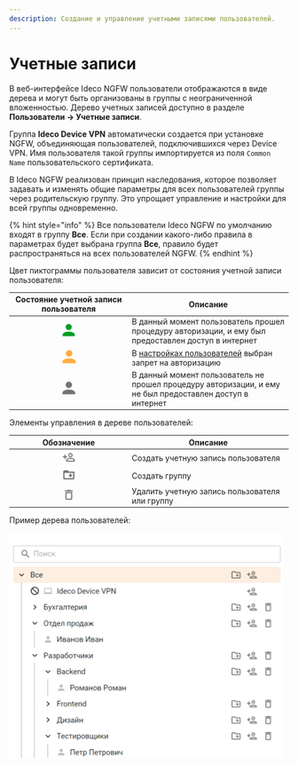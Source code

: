 ```yaml
---
description: Создание и управление учетными записями пользователей.
---
```


# Учетные записи

В веб-интерфейсе Ideco NGFW пользователи отображаются в виде дерева и могут быть организованы в группы с неограниченной вложенностью. Дерево учетных записей доступно в разделе **Пользователи -> Учетные записи**. 

Группа **Ideco Device VPN** автоматически создается при установке NGFW, объединяющая пользователей, подключившихся через Device VPN. Имя пользователя такой группы импортируется из поля `Common Name` пользовательского сертификата.

В Ideco NGFW реализован принцип наследования, которое позволяет задавать и изменять общие параметры для всех пользователей группы через родительскую группу. Это упрощает управление и настройки для всей группы одновременно.

{% hint style="info" %}
Все пользователи Ideco NGFW по умолчанию входят в группу **Все**. Если при создании какого-либо правила в параметрах будет выбрана группа **Все**, правило будет распространяться на всех пользователей NGFW.
{% endhint %}

Цвет пиктограммы пользователя зависит от состояния учетной записи пользователя:

<table><thead><tr><th width="200" align="center">Состояние учетной записи пользователя</th><th>Описание</th></tr></thead><tbody><tr><td align="center"><img src="/.gitbook/assets/icon-green.png" alt="icon-green.png" data-size="line"></td><td>В данный момент пользователь прошел процедуру авторизации, и ему был предоставлен доступ в интернет</td></tr><tr><td align="center"><img src="/.gitbook/assets/icon-yellow.png" alt="icon-yellow.png" data-size="line"></td><td>В <a href="customization-of-users.md">настройках пользователей</a> выбран запрет на авторизацию</td></tr><tr><td align="center"><img src="/.gitbook/assets/icon-account.png" alt="icon-account.png" data-size="line"></td><td>В данный момент пользователь не прошел процедуру авторизации, и ему не был предоставлен доступ в интернет</td></tr></tbody></table>

Элементы управления в дереве пользователей:

<table><thead><tr><th width="200" align="center">Обозначение</th><th>Описание</th></tr></thead><tbody><tr><td align="center"><img src="/.gitbook/assets/icon-add-user.png" alt=""></td><td>Создать учетную запись пользователя</td></tr><tr><td align="center"><img src="/.gitbook/assets/icon-folder.png" alt=""></td><td>Создать группу</td></tr><tr><td align="center"><img src="/.gitbook/assets/icon-delete2.png" alt=""></td><td>Удалить учетную запись пользователя или группу</td></tr></tbody></table>

Пример дерева пользователей:

![](/.gitbook/assets/tree.png)